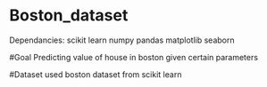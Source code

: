 # Boston_dataset
Dependancies:
scikit learn
numpy
pandas
matplotlib
seaborn

#Goal
Predicting value of house in boston given certain parameters

#Dataset used
boston dataset from scikit learn

